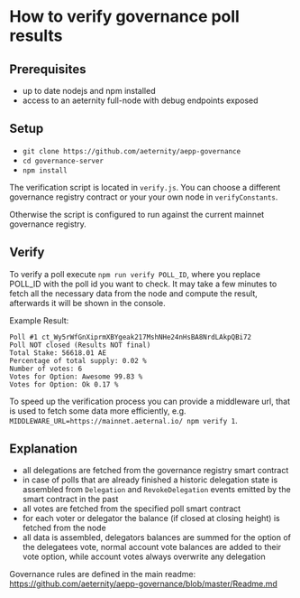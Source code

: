 # How to verify governance poll results

## Prerequisites
 - up to date nodejs and npm installed
 - access to an aeternity full-node with debug endpoints exposed
 
## Setup
 - `git clone https://github.com/aeternity/aepp-governance`
 - `cd governance-server`
 - `npm install`

The verification script is located in `verify.js`. You can choose a different governance registry contract or your your own node in `verifyConstants`.

Otherwise the script is configured to run against the current mainnet governance registry.

## Verify

To verify a poll execute `npm run verify POLL_ID`, where you replace POLL_ID with the poll id you want to check.
It may take a few minutes to fetch all the necessary data from the node and compute the result, afterwards it will be shown in the console.

Example Result:
```
Poll #1 ct_Wy5rWfGnXiprmXBYgeak217MshNHe24nHsBA8NrdLAkpQBi72
Poll NOT closed (Results NOT final)
Total Stake: 56618.01 AE
Percentage of total supply: 0.02 %
Number of votes: 6
Votes for Option: Awesome 99.83 %
Votes for Option: Ok 0.17 %
```

To speed up the verification process you can provide a middleware url, that is used to fetch some data more efficiently, e.g. `MIDDLEWARE_URL=https://mainnet.aeternal.io/ npm verify 1`.

## Explanation

 - all delegations are fetched from the governance registry smart contract
 - in case of polls that are already finished a historic delegation state is assembled from `Delegation` and `RevokeDelegation` events emitted by the smart contract in the past
 - all votes are fetched from the specified poll smart contract
 - for each voter or delegator the balance (if closed at closing height) is fetched from the node
 - all data is assembled, delegators balances are summed for the option of the delegatees vote, normal account vote balances are added to their vote option, while account votes always overwrite any delegation
 
 Governance rules are defined in the main readme: https://github.com/aeternity/aepp-governance/blob/master/Readme.md


